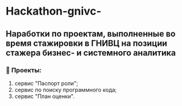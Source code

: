 # Hackathon-gnivc-
## Наработки по проектам, выполненные во время стажировки в ГНИВЦ на позиции стажера бизнес- и системного аналитика
### 📒 **Проекты:**
1. сервис "Паспорт роли";
2. сервис по поиску программного кода;
3. сервис "План оценки".
